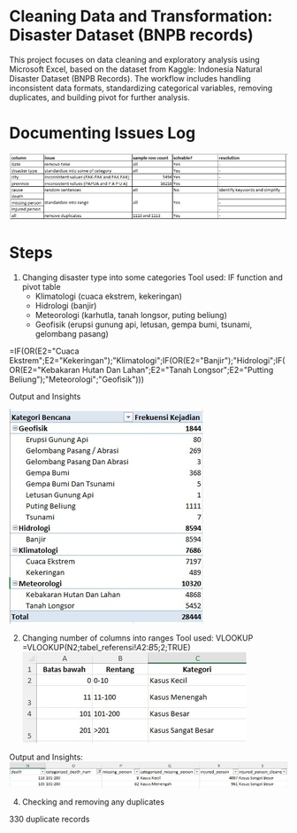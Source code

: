 # Cleaning Data and Transformation: Disaster Dataset (BNPB records)
This project focuses on data cleaning and exploratory analysis using Microsoft Excel, based on the dataset from Kaggle: Indonesia Natural Disaster Dataset (BNPB Records).  The workflow includes handling inconsistent data formats, standardizing categorical variables, removing duplicates, and building pivot for further analysis.

# Documenting Issues Log
![Alt_text](https://github.com/saffa-zafirah/disaster_data_cleaning_analysis/blob/main/issue%20log.jpg)

# Steps
1. Changing disaster type into some categories
Tool used: IF function and pivot table
   - Klimatologi (cuaca ekstrem, kekeringan)
   - Hidrologi (banjir)
   - Meteorologi (karhutla, tanah longsor, puting beliung)
   - Geofisik (erupsi gunung api, letusan, gempa bumi, tsunami, gelombang pasang)

=IF(OR(E2="Cuaca Ekstrem";E2="Kekeringan");"Klimatologi";IF(OR(E2="Banjir");"Hidrologi";IF(OR(E2="Kebakaran Hutan Dan Lahan";E2="Tanah Longsor";E2="Putting Beliung");"Meteorologi";"Geofisik")))

Output and Insights

![Alt_text](https://github.com/saffa-zafirah/disaster_data_cleaning_analysis/blob/main/pivot_disaster_type.jpg)

2. Changing number of columns into ranges
Tool used: VLOOKUP
=VLOOKUP(N2;tabel_referensi!$A$2:$B$5;2;TRUE)
![Alt_text](https://github.com/saffa-zafirah/disaster_data_cleaning_analysis/blob/main/tabel_referensi_vlookup.jpg)

Output and Insights:
![Alt_text](https://github.com/saffa-zafirah/disaster_data_cleaning_analysis/blob/main/before-after_number%20into%20range.jpg)

4. Checking and removing any duplicates

330 duplicate records  

